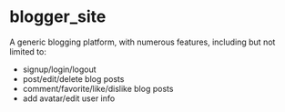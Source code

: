 # blogger_site
A generic blogging platform, with numerous features, including but not limited to:
  - signup/login/logout
  - post/edit/delete blog posts
  - comment/favorite/like/dislike blog posts
  - add avatar/edit user info
  
